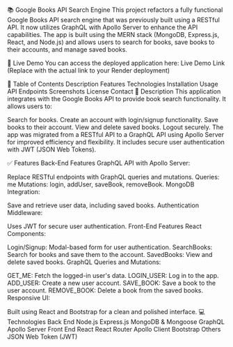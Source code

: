 📚 Google Books API Search Engine
This project refactors a fully functional Google Books API search engine that was previously built using a RESTful API. It now utilizes GraphQL with Apollo Server to enhance the API capabilities. The app is built using the MERN stack (MongoDB, Express.js, React, and Node.js) and allows users to search for books, save books to their accounts, and manage saved books.

🚀 Live Demo
You can access the deployed application here: Live Demo Link
(Replace with the actual link to your Render deployment)

📖 Table of Contents
Description
Features
Technologies
Installation
Usage
API Endpoints
Screenshots
License
Contact
📝 Description
This application integrates with the Google Books API to provide book search functionality. It allows users to:

Search for books.
Create an account with login/signup functionality.
Save books to their account.
View and delete saved books.
Logout securely.
The app was migrated from a RESTful API to a GraphQL API using Apollo Server for improved efficiency and flexibility. It includes secure user authentication with JWT (JSON Web Tokens).

✅ Features
Back-End Features
GraphQL API with Apollo Server:

Replace RESTful endpoints with GraphQL queries and mutations.
Queries: me
Mutations: login, addUser, saveBook, removeBook.
MongoDB Integration:

Save and retrieve user data, including saved books.
Authentication Middleware:

Uses JWT for secure user authentication.
Front-End Features
React Components:

Login/Signup: Modal-based form for user authentication.
SearchBooks: Search for books and save them to the account.
SavedBooks: View and delete saved books.
GraphQL Queries and Mutations:

GET_ME: Fetch the logged-in user's data.
LOGIN_USER: Log in to the app.
ADD_USER: Create a new user account.
SAVE_BOOK: Save a book to the user account.
REMOVE_BOOK: Delete a book from the saved books.
Responsive UI:

Built using React and Bootstrap for a clean and polished interface.
💻 Technologies
Back End
Node.js
Express.js
MongoDB & Mongoose
GraphQL
Apollo Server
Front End
React
React Router
Apollo Client
Bootstrap
Others
JSON Web Token (JWT)
